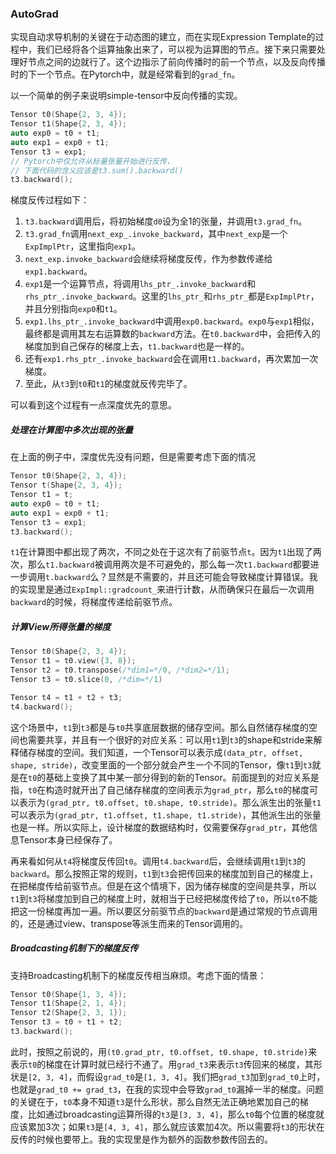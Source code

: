 ### AutoGrad

实现自动求导机制的关键在于动态图的建立，而在实现Expression Template的过程中，我们已经将各个运算抽象出来了，可以视为运算图的节点。接下来只需要处理好节点之间的边就行了。这个边指示了前向传播时的前一个节点，以及反向传播时的下一个节点。在Pytorch中，就是经常看到的`grad_fn`。

以一个简单的例子来说明simple-tensor中反向传播的实现。

```c++
Tensor t0(Shape{2, 3, 4});
Tensor t1(Shape{2, 3, 4});
auto exp0 = t0 + t1;
auto exp1 = exp0 + t1;
Tensor t3 = exp1;
// Pytorch中仅允许从标量张量开始进行反传，
// 下面代码的含义应该是t3.sum().backward()
t3.backward();
```

梯度反传过程如下：

1. `t3.backward`调用后，将初始梯度`d0`设为全1的张量，并调用`t3.grad_fn`。
2. `t3.grad_fn`调用`next_exp_.invoke_backward`，其中`next_exp`是一个`ExpImplPtr`，这里指向`exp1`。
3. `next_exp.invoke_backward`会继续将梯度反传，作为参数传递给`exp1.backward`。
4. `exp1`是一个运算节点，将调用`lhs_ptr_.invoke_backward`和`rhs_ptr_.invoke_backward`。这里的`lhs_ptr_`和`rhs_ptr_`都是`ExpImplPtr`，并且分别指向`exp0`和`t1`。
5. `exp1.lhs_ptr_.invoke_backward`中调用`exp0.backward`。`exp0`与`exp1`相似，最终都是调用其左右运算数的`backward`方法。在`t0.backward`中，会把传入的梯度加到自己保存的梯度上去，`t1.backward`也是一样的。
6. 还有`exp1.rhs_ptr_.invoke_backward`会在调用`t1.backward`，再次累加一次梯度。
7. 至此，从`t3`到`t0`和`t1`的梯度就反传完毕了。

可以看到这个过程有一点深度优先的意思。

##### 处理在计算图中多次出现的张量

在上面的例子中，深度优先没有问题，但是需要考虑下面的情况

```c++
Tensor t0(Shape{2, 3, 4});
Tensor t(Shape{2, 3, 4});
Tensor t1 = t;
auto exp0 = t0 + t1;
auto exp1 = exp0 + t1;
Tensor t3 = exp1;
t3.backward();
```

`t1`在计算图中都出现了两次，不同之处在于这次有了前驱节点`t`。因为`t1`出现了两次，那么`t1.backward`被调用两次是不可避免的，那么每一次`t1.backward`都要进一步调用`t.backward`么？显然是不需要的，并且还可能会导致梯度计算错误。我的实现里是通过`ExpImpl::gradcount_`来进行计数，从而确保只在最后一次调用`backward`的时候，将梯度传递给前驱节点。

##### 计算View所得张量的梯度

```c++
Tensor t0(Shape{2, 3, 4});
Tensor t1 = t0.view({3, 8});
Tensor t2 = t0.transpose(/*dim1=*/0, /*dim2=*/1);
Tensor t3 = t0.slice(0, /*dim=*/1)

Tensor t4 = t1 + t2 + t3;
t4.backward();
```

这个场景中，`t1`到`t3`都是与`t0`共享底层数据的储存空间。那么自然储存梯度的空间也需要共享，并且有一个很好的对应关系：可以用`t1`到`t3`的shape和stride来解释储存梯度的空间。我们知道，一个Tensor可以表示成`(data_ptr, offset, shape, stride)`，改变里面的一个部分就会产生一个不同的Tensor，像`t1`到`t3`就是在`t0`的基础上变换了其中某一部分得到的新的Tensor。前面提到的对应关系是指，`t0`在构造时就开出了自己储存梯度的空间表示为`grad_ptr`，那么`t0`的梯度可以表示为`(grad_ptr, t0.offset, t0.shape, t0.stride)`。那么派生出的张量`t1`可以表示为`(grad_ptr, t1.offset, t1.shape, t1.stride)`，其他派生出的张量也是一样。所以实际上，设计梯度的数据结构时，仅需要保存`grad_ptr`，其他信息Tensor本身已经保存了。

再来看如何从`t4`将梯度反传回`t0`。调用`t4.backward`后，会继续调用`t1`到`t3`的`backward`。那么按照正常的规则，`t1`到`t3`会把传回来的梯度加到自己的梯度上，在把梯度传给前驱节点。但是在这个情境下，因为储存梯度的空间是共享，所以`t1`到`t3`将梯度加到自己的梯度上时，就相当于已经把梯度传给了`t0`，所以`t0`不能把这一份梯度再加一遍。所以要区分前驱节点的`backward`是通过常规的节点调用的，还是通过view、transpose等派生而来的Tensor调用的。

##### Broadcasting机制下的梯度反传

支持Broadcasting机制下的梯度反传相当麻烦。考虑下面的情景：

```c++
Tensor t0(Shape{1, 3, 4});
Tensor t1(Shape{2, 1, 4});
Tensor t2(Shape{2, 3, 1});
Tensor t3 = t0 + t1 + t2;
t3.backward();
```

此时，按照之前说的，用`(t0.grad_ptr, t0.offset, t0.shape, t0.stride)`来表示`t0`的梯度在计算时就已经行不通了。用`grad_t3`来表示`t3`传回来的梯度，其形状是`[2, 3, 4]`，而假设`grad_t0`是`[1, 3, 4]`。我们把`grad_t3`加到`grad_t0`上时，也就是`grad_t0 += grad_t3`，在我的实现中会导致`grad_t0`漏掉一半的梯度。问题的关键在于，`t0`本身不知道`t3`是什么形状，那么自然无法正确地累加自己的梯度，比如通过broadcasting运算所得的`t3`是`[3, 3, 4]`，那么`t0`每个位置的梯度就应该累加3次；如果`t3`是`[4, 3, 4]`，那么就应该累加4次。所以需要将`t3`的形状在反传的时候也要带上。我的实现里是作为额外的函数参数传回去的。